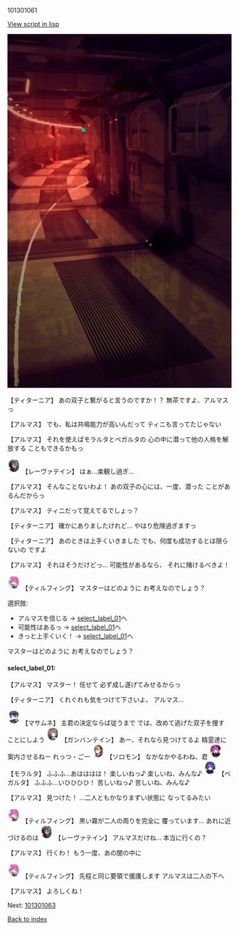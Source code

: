 101301061

[View script in lisp](../scripts/101301061.txt)

![red_corridor.png](../images/backgrounds/red_corridor.png)

【ティターニア】
あの双子と繋がると言うのですか！？
無茶ですよ、アルマスっ

【アルマス】
でも、私は共鳴能力が高いんだって
ティニも言ってたじゃない

【アルマス】
それを使えばモラルタとベガルタの
心の中に潜って他の人格を解放する
こともできるかもっ

<img src="../images/units/3100211.png" alt="3100211.png" height="34"/>
【レーヴァテイン】
はぁ…楽観し過ぎ…

【アルマス】
そんなことないわよ！
あの双子の心には、一度、潜った
ことがあるんだからっ

【アルマス】
ティニだって覚えてるでしょっ？

【ティターニア】
確かにありましたけれど…
やはり危険過ぎますっ

【ティターニア】
あのときは上手くいきました
でも、何度も成功するとは限らないの
ですよ

【アルマス】
それはそうだけどっ…
可能性があるなら、
それに賭けるべきよ！

<img src="../images/units/3101411.png" alt="3101411.png" height="34"/>
【ティルフィング】
マスターはどのように
お考えなのでしょう？

選択肢:
- アルマスを信じる → [select_label_01](#select_label_01)へ
- 可能性はあるっ → [select_label_01](#select_label_01)へ
- きっと上手くいく！ → [select_label_01](#select_label_01)へ

マスターはどのように
お考えなのでしょう？

#### select_label_01:

【アルマス】
マスター！
任せて
必ず成し遂げてみせるからっ

【ティターニア】
くれぐれも気をつけて下さいよ、
アルマス…

<img src="../images/units/3100111.png" alt="3100111.png" height="34"/>
【マサムネ】
主君の決定ならば従うまで
では、改めて逃げた双子を捜す
ことにしよう

<img src="../images/units/3600211.png" alt="3600211.png" height="34"/>
【ガンバンテイン】
あー、それなら見つけてるよ
精霊達に案内させるねー
れっつ・ごー

<img src="../images/units/3503111.png" alt="3503111.png" height="34"/>
【ソロモン】
なかなかやるわね、君

<img src="../images/units/3104011.png" alt="3104011.png" height="34"/>
【モラルタ】
ふふふ…あはははは！
楽しいねっ♪
楽しいね、みんな♪

<img src="../images/units/3104111.png" alt="3104111.png" height="34"/>
【ベガルタ】
ふふふ…いひひひひ！
苦しいねっ♪
苦しいね、みんな♪

【アルマス】
見つけた！
…二人ともかなりまずい状態に
なってるみたい

<img src="../images/units/3101411.png" alt="3101411.png" height="34"/>
【ティルフィング】
黒い霧が二人の周りを完全に
覆っています…
あれに近づけるのは

<img src="../images/units/3100211.png" alt="3100211.png" height="34"/>
【レーヴァテイン】
アルマスだけね…
本当に行くの？

【アルマス】
行くわ！
もう一度、あの闇の中に

<img src="../images/units/3101411.png" alt="3101411.png" height="34"/>
【ティルフィング】
先程と同じ要領で援護します
アルマスは二人の下へ

【アルマス】
よろしくね！

Next: [101301063](101301063.md)

[Back to index](index.md)
